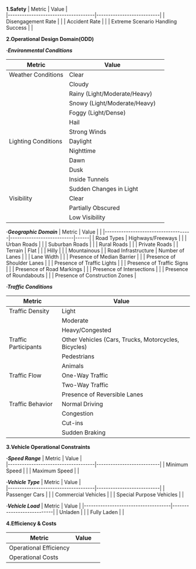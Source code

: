 **1.Safety**
| Metric                              | Value                     |   
|-------------------------------------|---------------------------|
| Disengagement Rate                |              |
| Accident Rate                     |                |
| Extreme Scenario Handling Success |                    |

**2.Operational Design Domain(ODD)**

***·Environmental Conditions***

| Metric                              | Value                     |    |
|-------------------------------------|---------------------------|------|
| Weather Conditions                  | Clear                          |
|                                     | Cloudy                         |
|                                     | Rainy (Light/Moderate/Heavy)   |
|                                     | Snowy (Light/Moderate/Heavy)   |
|                                     | Foggy (Light/Dense)            |
|                                     | Hail                           |
|                                     | Strong Winds                   |
| Lighting Conditions                 | Daylight                       |
|                                     | Nighttime                      |
|                                     | Dawn                           |
|                                     | Dusk                           |
|                                     | Inside Tunnels                 |
|                                     | Sudden Changes in Light        |
| Visibility                          | Clear                          |
|                                     | Partially Obscured             |
|                                     | Low Visibility                 |

***·Geographic Domain***
| Metric                              | Value                     |    |
|-------------------------------------|---------------------------|------|
| Road Types                          | Highways/Freeways              |
|                                     | Urban Roads                    |
|                                     | Suburban Roads                 |
|                                     | Rural Roads                    |
|                                     | Private Roads                  |
| Terrain                             | Flat                           |
|                                     | Hilly                          |
|                                     | Mountainous                    |
| Road Infrastructure                 | Number of Lanes               |
|                                     | Lane Width                     |
|                                     | Presence of Median Barrier     |
|                                     | Presence of Shoulder Lanes     |
|                                     | Presence of Traffic Lights     |
|                                     | Presence of Traffic Signs      |
|                                     | Presence of Road Markings      |
|                                     | Presence of Intersections     |
|                                     | Presence of Roundabouts       |
|                                     | Presence of Construction Zones |

***·Traffic Conditions***

| Metric                              | Value                     |    |
|-------------------------------------|---------------------------|------|
| Traffic Density                     | Light                          |
|                                     | Moderate                       |
|                                     | Heavy/Congested                |
| Traffic Participants                | Other Vehicles (Cars, Trucks, Motorcycles, Bicycles) |
|                                     | Pedestrians                    |
|                                     | Animals                        |
| Traffic Flow                        | One-Way Traffic                |
|                                     | Two-Way Traffic                |
|                                     | Presence of Reversible Lanes   |
|Traffic Behavior                     | Normal Driving                  |
|                                     | Congestion                      |
|                                     | Cut-ins                         |      
|                                     | Sudden Braking                 |

**3.Vehicle Operational Constraints**

***·Speed Range***
| Metric                              | Value                     |    
|-------------------------------------|---------------------------|
| Minimum Speed                       |                                |
| Maximum Speed                       |                                |

***·Vehicle Type***
| Metric                              | Value                     |    
|-------------------------------------|---------------------------|
| Passenger Cars                      |                                |
| Commercial Vehicles                 |                                |
| Special Purpose Vehicles            |                                |

***·Vehicle Load***
| Metric                              | Value                     | 
|-------------------------------------|---------------------------|
| Unladen                             |                                |
| Fully Laden                         |                                |

**4.Efficiency & Costs** 

| Metric                              | Value                     |    |
|-------------------------------------|---------------------------|------|
| Operational Efficiency              |                                |
| Operational Costs                   |                                |
